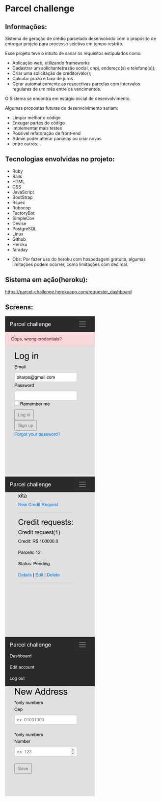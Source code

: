 # Parcel challenge

## Informações:
Sistema de geração de crédio parcelado desenvolvido com o propósito de entregar projeto para processo seletivo em tempo restrito.

Esse projeto teve o intuito de sanar os requisitos estipulados como:

* Aplicação web, utilizando frameworks
* Cadastrar um solicitante(razão social, cnpj, endereço(s) e telefone(s));
* Criar uma solicitação de crédito(valor);
* Calcular prazo e taxa de juros.
* Gerar automaticamente as respectivas parcelas com intervalos regulares de um mês entre os vencimentos.

O Sistema se encontra em estágio inicial de desenvolvimento.

Algumas propostas futuras de desenvolvimento seriam:
* Limpar melhor o código
* Enxugar partes do código
* Implementar mais testes
* Possivel refatoração de front-end
* Admin poder alterar parcelas ou criar novas
* entre outros...

## Tecnologias envolvidas no projeto:
* Ruby
* Rails
* HTML
* CSS
* JavaScript
* BootStrap
* Rspec
* Rubocop
* FactoryBot
* SimpleCov
* Devise
* PostgreSQL
* Linux
* Github
* Heroku
* faraday

- Obs: Por fazer uso do heroku com hospedagem gratuita, algumas limitações podem ocorrer, como limitações com decimal.

## Sistema em ação(heroku):

https://parcel-challenge.herokuapp.com/requester_dashboard

## Screens:

![login](git_images/prints/log_in.png)
![credit](git_images/prints/credit.png)
![address](git_images/prints/address.png)

